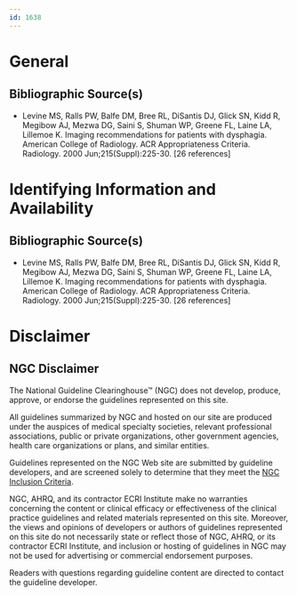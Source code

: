 ```yaml
---
id: 1638
---
```


# General

## Bibliographic Source(s)

- Levine MS, Ralls PW, Balfe DM, Bree RL, DiSantis DJ, Glick SN, Kidd R, Megibow AJ, Mezwa DG, Saini S, Shuman WP, Greene FL, Laine LA, Lillemoe K. Imaging recommendations for patients with dysphagia. American College of Radiology. ACR Appropriateness Criteria. Radiology. 2000 Jun;215(Suppl):225-30. [26 references]

# Identifying Information and Availability

## Bibliographic Source(s)

- Levine MS, Ralls PW, Balfe DM, Bree RL, DiSantis DJ, Glick SN, Kidd R, Megibow AJ, Mezwa DG, Saini S, Shuman WP, Greene FL, Laine LA, Lillemoe K. Imaging recommendations for patients with dysphagia. American College of Radiology. ACR Appropriateness Criteria. Radiology. 2000 Jun;215(Suppl):225-30. [26 references]

# Disclaimer

## NGC Disclaimer

The National Guideline Clearinghouse™ (NGC) does not develop, produce, approve, or endorse the guidelines represented on this site.

All guidelines summarized by NGC and hosted on our site are produced under the auspices of medical specialty societies, relevant professional associations, public or private organizations, other government agencies, health care organizations or plans, and similar entities.

Guidelines represented on the NGC Web site are submitted by guideline developers, and are screened solely to determine that they meet the [NGC Inclusion Criteria](/help-and-about/summaries/inclusion-criteria).

NGC, AHRQ, and its contractor ECRI Institute make no warranties concerning the content or clinical efficacy or effectiveness of the clinical practice guidelines and related materials represented on this site. Moreover, the views and opinions of developers or authors of guidelines represented on this site do not necessarily state or reflect those of NGC, AHRQ, or its contractor ECRI Institute, and inclusion or hosting of guidelines in NGC may not be used for advertising or commercial endorsement purposes.

Readers with questions regarding guideline content are directed to contact the guideline developer.

